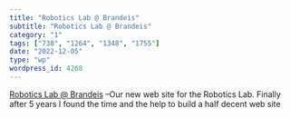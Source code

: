 ```yaml
---
title: "Robotics Lab @ Brandeis"
subtitle: "Robotics Lab @ Brandeis"
category: "1"
tags: ["738", "1264", "1348", "1755"]
date: "2022-12-05"
type: "wp"
wordpress_id: 4268
---
```

[ Robotics Lab @ Brandeis]( https://sites.google.com/d/1yj-E1Bl4PBcIQEi07JF4clswagcPsWAp/p/1Y0RH0ZT7cu88iBDy6K7Do5ZQQ9yl-W4F/edit?pli=1) –Our new web site for the Robotics Lab. Finally after 5 years I found the time and the help to build a half decent web site